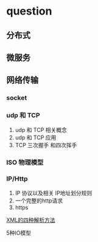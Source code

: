 # question

## 分布式

## 微服务

## 网络传输

### socket

### udp 和 TCP

1. udp 和 TCP 相关概念
2. udp 和 TCP 应用
3. TCP 三次握手 和四次挥手

### ISO 物理模型

### IP/Http

1. IP 协议以及相关 IP地址划分规则
2. 一个完整的http请求
3. https



[XML的四种解析方法](https://www.cnblogs.com/ygj0930/p/6646572.html)

5种IO模型